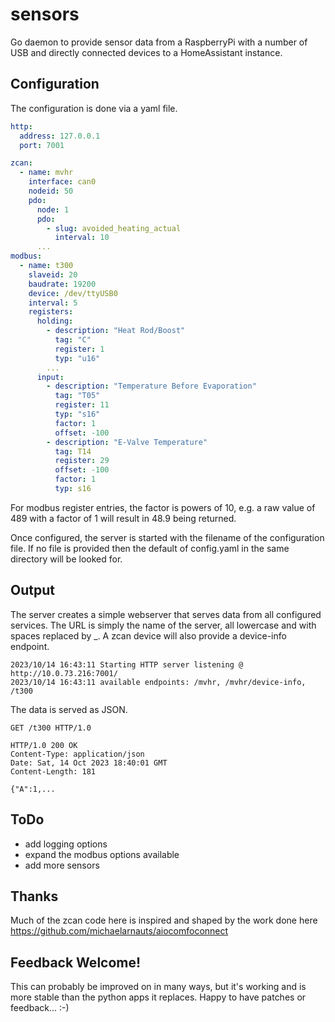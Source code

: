 # sensors
Go daemon to provide sensor data from a RaspberryPi with a number of USB and directly connected devices to a HomeAssistant instance.

## Configuration
The configuration is done via a yaml file.

```yaml
http:
  address: 127.0.0.1
  port: 7001

zcan:
  - name: mvhr
    interface: can0
    nodeid: 50
    pdo:
      node: 1
      pdo:
        - slug: avoided_heating_actual
          interval: 10
      ...
modbus:
  - name: t300
    slaveid: 20
    baudrate: 19200
    device: /dev/ttyUSB0
    interval: 5
    registers:
      holding:
        - description: "Heat Rod/Boost"
          tag: "C"
          register: 1
          typ: "u16"
        ...
      input:
        - description: "Temperature Before Evaporation"
          tag: "T05"
          register: 11
          typ: "s16"
          factor: 1
          offset: -100
        - description: "E-Valve Temperature"
          tag: T14
          register: 29
          offset: -100
          factor: 1
          typ: s16

```

For modbus register entries, the factor is powers of 10, e.g. a raw value of 489 with a factor of 1 will result in 48.9 being returned.

Once configured, the server is started with the filename of the configuration file. If no file is provided then the default of config.yaml in the same directory will be looked for.

## Output

The server creates a simple webserver that serves data from all configured services. The URL is simply the name of the server, all lowercase and with spaces replaced by _. A zcan device will also provide a device-info endpoint.


```logfile
2023/10/14 16:43:11 Starting HTTP server listening @ http://10.0.73.216:7001/
2023/10/14 16:43:11 available endpoints: /mvhr, /mvhr/device-info, /t300
```

The data is served as JSON.

```shell
GET /t300 HTTP/1.0

HTTP/1.0 200 OK
Content-Type: application/json
Date: Sat, 14 Oct 2023 18:40:01 GMT
Content-Length: 181

{"A":1,...
```

## ToDo
- add logging options
- expand the modbus options available
- add more sensors

## Thanks
Much of the zcan code here is inspired and shaped by the work done here https://github.com/michaelarnauts/aiocomfoconnect

## Feedback Welcome!
This can probably be improved on in many ways, but it's working and is more stable than the python apps it replaces. Happy to have patches or feedback... :-)